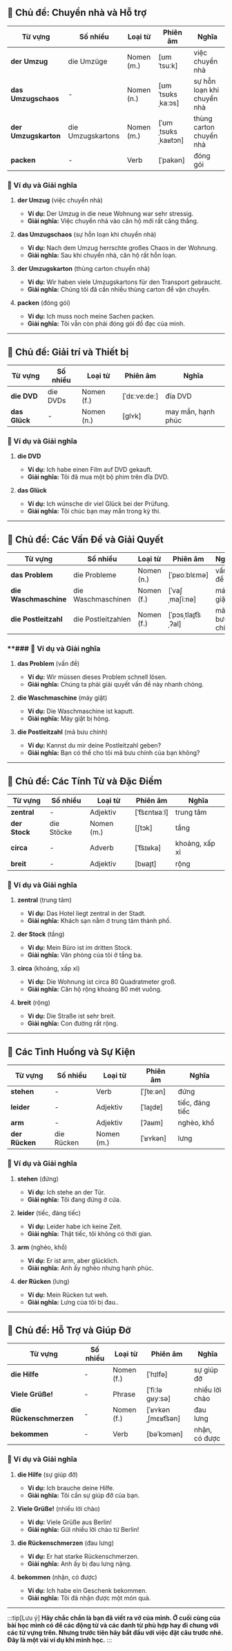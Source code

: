 ## **🚚 Chủ đề: Chuyển nhà và Hỗ trợ**

|**Từ vựng**|**Số nhiều**|**Loại từ**|**Phiên âm**|**Nghĩa**|
|---|---|---|---|---|
|**der Umzug**|die Umzüge|Nomen (m.)|[ʊmˈtsuːk]|việc chuyển nhà|
|**das Umzugschaos**|-|Nomen (n.)|[ʊmˈtsʊksˌkaːɔs]|sự hỗn loạn khi chuyển nhà|
|**der Umzugskarton**|die Umzugskartons|Nomen (m.)|[ˈʊmˌtsʊksˌkaʁtɔn]|thùng carton chuyển nhà|
|**packen**|-|Verb|[ˈpakən]|đóng gói|

### **📌 Ví dụ và Giải nghĩa**

1. **der Umzug** (việc chuyển nhà)
    
    - **Ví dụ:** Der Umzug in die neue Wohnung war sehr stressig.
    - **Giải nghĩa:** Việc chuyển nhà vào căn hộ mới rất căng thẳng.
2. **das Umzugschaos** (sự hỗn loạn khi chuyển nhà)
    
    - **Ví dụ:** Nach dem Umzug herrschte großes Chaos in der Wohnung.
    - **Giải nghĩa:** Sau khi chuyển nhà, căn hộ rất hỗn loạn.
3. **der Umzugskarton** (thùng carton chuyển nhà)
    
    - **Ví dụ:** Wir haben viele Umzugskartons für den Transport gebraucht.
    - **Giải nghĩa:** Chúng tôi đã cần nhiều thùng carton để vận chuyển.
4. **packen** (đóng gói)
    
    - **Ví dụ:** Ich muss noch meine Sachen packen.
    - **Giải nghĩa:** Tôi vẫn còn phải đóng gói đồ đạc của mình.

---

## **🎥 Chủ đề: Giải trí và Thiết bị**

|**Từ vựng**|**Số nhiều**|**Loại từ**|**Phiên âm**|**Nghĩa**|
|---|---|---|---|---|
|**die DVD**|die DVDs|Nomen (f.)|[ˈdɛːveːdeː]|đĩa DVD|
|**das Glück**|-|Nomen (n.)|[ɡlʏk]|may mắn, hạnh phúc|

### **📌 Ví dụ và Giải nghĩa**

1. **die DVD**
    
    - **Ví dụ:** Ich habe einen Film auf DVD gekauft.
    - **Giải nghĩa:** Tôi đã mua một bộ phim trên đĩa DVD.
2. **das Glück**
    
    - **Ví dụ:** Ich wünsche dir viel Glück bei der Prüfung.
    - **Giải nghĩa:** Tôi chúc bạn may mắn trong kỳ thi.

---

## **💼 Chủ đề: Các Vấn Đề và Giải Quyết**

|**Từ vựng**|**Số nhiều**|**Loại từ**|**Phiên âm**|**Nghĩa**|
|---|---|---|---|---|
|**das Problem**|die Probleme|Nomen (n.)|[ˈpʁoːblɛmə]|vấn đề|
|**die Waschmaschine**|die Waschmaschinen|Nomen (f.)|[ˈvaʃˌmaʃiːnə]|máy giặt|
|**die Postleitzahl**|die Postleitzahlen|Nomen (f.)|[ˈpɔsˌtlaɪ̯t͡sˌʔal]|mã bưu chính|

### **### **📌 Ví dụ và Giải nghĩa**

1. **das Problem** (vấn đề)
    
    - **Ví dụ:** Wir müssen dieses Problem schnell lösen.
    - **Giải nghĩa:** Chúng ta phải giải quyết vấn đề này nhanh chóng.
2. **die Waschmaschine** (máy giặt)
    
    - **Ví dụ:** Die Waschmaschine ist kaputt.
    - **Giải nghĩa:** Máy giặt bị hỏng.
3. **die Postleitzahl** (mã bưu chính)
    
    - **Ví dụ:** Kannst du mir deine Postleitzahl geben?
    - **Giải nghĩa:** Bạn có thể cho tôi mã bưu chính của bạn không?

---

## **💪 Chủ đề: Các Tính Từ và Đặc Điểm**

|**Từ vựng**|**Số nhiều**|**Loại từ**|**Phiên âm**|**Nghĩa**|
|---|---|---|---|---|
|**zentral**|-|Adjektiv|[ˈt͡sɛntʁaːl]|trung tâm|
|**der Stock**|die Stöcke|Nomen (m.)|[ʃtɔk]|tầng|
|**circa**|-|Adverb|[ˈt͡sɪʁka]|khoảng, xấp xỉ|
|**breit**|-|Adjektiv|[bʁaɪ̯t]|rộng|

### **📌 Ví dụ và Giải nghĩa**

1. **zentral** (trung tâm)
    
    - **Ví dụ:** Das Hotel liegt zentral in der Stadt.
    - **Giải nghĩa:** Khách sạn nằm ở trung tâm thành phố.
2. **der Stock** (tầng)
    
    - **Ví dụ:** Mein Büro ist im dritten Stock.
    - **Giải nghĩa:** Văn phòng của tôi ở tầng ba.
3. **circa** (khoảng, xấp xỉ)
    
    - **Ví dụ:** Die Wohnung ist circa 80 Quadratmeter groß.
    - **Giải nghĩa:** Căn hộ rộng khoảng 80 mét vuông.
4. **breit** (rộng)
    
    - **Ví dụ:** Die Straße ist sehr breit.
    - **Giải nghĩa:** Con đường rất rộng.
---

## **🧳 Các Tình Huống và Sự Kiện**

|**Từ vựng**|**Số nhiều**|**Loại từ**|**Phiên âm**|**Nghĩa**|
|---|---|---|---|---|
|**stehen**|-|Verb|[ˈʃteːən]|đứng|
|**leider**|-|Adjektiv|[ˈlaɪ̯dɐ]|tiếc, đáng tiếc|
|**arm**|-|Adjektiv|[ʔaʁm]|nghèo, khổ|
|**der Rücken**|die Rücken|Nomen (m.)|[ˈʁʏkən]|lưng|

### **📌 Ví dụ và Giải nghĩa**

1. **stehen** (đứng)
    
    - **Ví dụ:** Ich stehe an der Tür.
    - **Giải nghĩa:** Tôi đang đứng ở cửa.
2. **leider** (tiếc, đáng tiếc)
    
    - **Ví dụ:** Leider habe ich keine Zeit.
    - **Giải nghĩa:** Thật tiếc, tôi không có thời gian.
3. **arm** (nghèo, khổ)
    
    - **Ví dụ:** Er ist arm, aber glücklich.
    - **Giải nghĩa:** Anh ấy nghèo nhưng hạnh phúc.
4. **der Rücken** (lưng)
    
    - **Ví dụ:** Mein Rücken tut weh.
    - **Giải nghĩa:** Lưng của tôi bị đau..

---

## **💪 Chủ đề: Hỗ Trợ và Giúp Đỡ**

|**Từ vựng**|**Số nhiều**|**Loại từ**|**Phiên âm**|**Nghĩa**|
|---|---|---|---|---|
|**die Hilfe**|-|Nomen (f.)|[ˈhɪlfə]|sự giúp đỡ|
|**Viele Grüße!**|-|Phrase|[ˈfiːlə ɡʁyːsə]|nhiều lời chào|
|**die Rückenschmerzen**|-|Nomen (f.)|[ˈʁʏkənˌʃmɛʁt͡sən]|đau lưng|
|**bekommen**|-|Verb|[bəˈkɔmən]|nhận, có được|

### **📌 Ví dụ và Giải nghĩa**

1. **die Hilfe** (sự giúp đỡ)
    
    - **Ví dụ:** Ich brauche deine Hilfe.
    - **Giải nghĩa:** Tôi cần sự giúp đỡ của bạn.
2. **Viele Grüße!** (nhiều lời chào)
    
    - **Ví dụ:** Viele Grüße aus Berlin!
    - **Giải nghĩa:** Gửi nhiều lời chào từ Berlin!
3. **die Rückenschmerzen** (đau lưng)
    
    - **Ví dụ:** Er hat starke Rückenschmerzen.
    - **Giải nghĩa:** Anh ấy bị đau lưng nặng.
4. **bekommen** (nhận, có được)
    
    - **Ví dụ:** Ich habe ein Geschenk bekommen.
    - **Giải nghĩa:** Tôi đã nhận được một món quà.


---
:::tip[Lưu ý]
**Hãy chắc chắn là bạn đã viết ra vở của mình. Ở cuối cùng của bài học mình có để các động từ và các danh từ phù hợp hay đi chung với các từ vựng trên. Nhưng trước tiên hãy bắt đầu với việc đặt câu trước nhé. Đây là một vài ví dụ khi mình học.**
:::